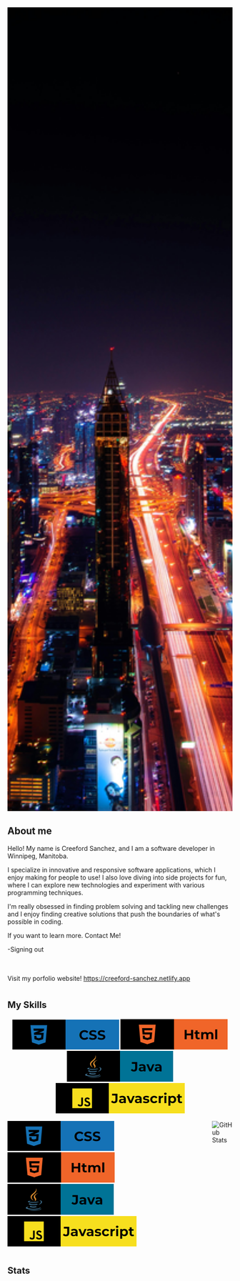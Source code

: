 
<img style="width: 100%; height: 45vh; object-fit: cover;" src="./pexels-pixabay-219692.jpg">
  
  
## About me


Hello! My name is Creeford Sanchez, and I am a software developer in Winnipeg, Manitoba. <br>

I specialize in innovative and responsive software applications, which I enjoy making for people to use! I also love diving into side projects for fun, where I can explore new technologies and experiment with various programming techniques. <br>

I'm really obsessed in finding problem solving and tackling new challenges and I enjoy finding creative solutions that push the boundaries of what's possible in coding. <br>

If you want to learn more. Contact Me!

-Signing out

<br><br>
Visit my porfolio website! https://creeford-sanchez.netlify.app
<h1></h1>

<h3 style= "font-size: 20px;">My Skills</h3>
<p align="center">
<img src="./rm-css.png">
<img src="./rd-html.png">
<img src="./rm-java.png">
<img src="./rm-js.png">
</p>

<div style= "display: flex;">
  <div>
    <img src="./rm-css.png">
    <img src="./rd-html.png">
    <img src="./rm-java.png">
    <img src="./rm-js.png">
  </div>
   <img src="https://github-readme-stats.vercel.app/api?username=CreefordSanchez&theme=tokyonight&show_icons=true" alt="GitHub Stats">
</div>
<h1></h1>

<h3 style= "font-size: 20px;">Stats</h3>




